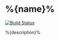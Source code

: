 # %{name}%

[![Build Status](https://travis-ci.org/twobucks/%{name}%.svg)](https://travis-ci.org/twobucks/%{name}%)

%{description}%

